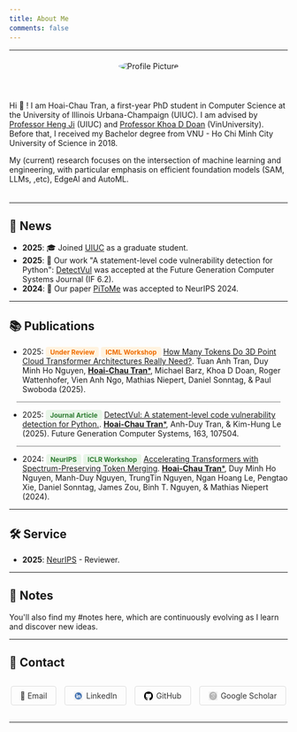 ```yaml
---
title: About Me
comments: false
---
```


---

<div style="display: flex; justify-content:center ;align-items: center; gap: 20px; margin: 20px 0; flex-wrap: wrap;">
  <div style="flex: 1; min-width: 300px; order: 2;">
    <p> Hi 👋 ! I am Hoai-Chau Tran, a first-year PhD student in Computer Science at the University of Illinois Urbana-Champaign (UIUC). I am advised by   <a href="https://scholar.google.com/citations?user=z7GCqT4AAAAJ&hl=en&oi=ao" target="_blank">Professor Heng Ji</a> (UIUC) and <a href="https://scholar.google.com/citations?user=Zz2hMgcAAAAJ&hl=en&oi=ao" target="_blank">Professor Khoa D Doan</a> (VinUniversity). Before that, I received my Bachelor degree from VNU - Ho Chi Minh City University of Science in 2018.
    </p>
    <p>
    My (current) research focuses on the intersection of machine learning and engineering, with particular emphasis on efficient foundation models (SAM, LLMs, ,etc), EdgeAI and AutoML.</p>
  </div>
  <div style="flex-shrink: 0; text-align: center; max-width: 250px; width: 100%; order: 1; margin-bottom: 20px;">
    <img src="./profile.PNG" alt="Profile Picture" style="width: 180px; height: 180px; border-radius: 50%; object-fit: cover; max-width: 100%;">
  </div>
</div>

<style>
@media (max-width: 768px) {
  div[style*="display: flex"] {
    flex-direction: column !important;
    align-items: center !important;
    text-align: center !important;
  }

  div[style*="flex: 1"] {
    order: 2 !important;
    min-width: unset !important;
    width: 100% !important;
  }

  p[style*="text-align: justify"] {
    text-align: center !important;
  }

  div[style*="flex-shrink: 0"] {
    order: 1 !important;
    max-width: 200px !important;
    width: 100% !important;
    margin: 0 auto 20px auto !important;
    display: flex !important;
    justify-content: center !important;
    align-items: center !important;
  }

  img[alt="Profile Picture"] {
    width: 150px !important;
    height: 150px !important;
    display: block !important;
    margin: 0 auto !important;
  }
}

@media (max-width: 480px) {
  img[alt="Profile Picture"] {
    width: 120px !important;
    height: 120px !important;
  }

  div[style*="margin: 20px 0"] {
    margin: 10px 0 !important;
  }
}
</style>


---

## 📰 News

* **2025**: 🎓 Joined [UIUC](https://siebelschool.illinois.edu/) as a graduate student.
* **2025**: 📄 Our work "A statement-level code vulnerability detection for Python": [DetectVul](https://arxiv.org/abs/2405.16148) was accepted at the Future Generation Computer Systems Journal (IF 6.2).
* **2024**: 📄 Our paper [PiToMe](https://arxiv.org/abs/2405.16148) was accepted to NeurIPS 2024.

---

## 📚 Publications

* 2025:  <span style="background-color: #fff3e0; color: #ef6c00; padding: 2px 8px; border-radius: 4px; font-size: 0.85em; font-weight: bold;">Under Review</span> <span style="background-color: #fff3e0; color: #ef6c00; padding: 2px 8px; border-radius: 4px; font-size: 0.85em; font-weight: bold;">ICML Workshop</span> [How Many Tokens Do 3D  Point Cloud Transformer Architectures Really Need?](https://openreview.net/forum?id=uGO1tgU3Mc). Tuan Anh Tran, Duy Minh Ho Nguyen, <u>**Hoai-Chau Tran***</u>, Michael Barz, Khoa D Doan, Roger Wattenhofer, Vien Anh Ngo, Mathias Niepert, Daniel Sonntag, & Paul Swoboda (2025).

<div style="border-top: 0.25px solid grey; margin: 10px auto; width: 95%;"></div>

* 2025: <span style="background-color: #e8f5e8; color: #2e7d32; padding: 2px 8px; border-radius: 4px; font-size: 0.85em; font-weight: bold;">Journal Article</span> [DetectVul: A statement-level code vulnerability detection for Python.](https://arxiv.org/abs/2405.16148). <u>**Hoai-Chau Tran***</u>, Anh-Duy Tran, & Kim-Hung Le (2025). Future Generation Computer Systems, 163, 107504.

<div style="border-top: 0.25px solid grey; margin: 10px auto; width: 95%;"></div>

* 2024: <span style="background-color: #e8f5e8; color: #2e7d32; padding: 2px 8px; border-radius: 4px; font-size: 0.85em; font-weight: bold;">NeurIPS</span> <span style="background-color: #e8f5e8; color: #2e7d32; padding: 2px 8px; border-radius: 4px; font-size: 0.85em; font-weight: bold;">ICLR Workshop</span> [Accelerating Transformers with Spectrum-Preserving Token Merging](https://arxiv.org/abs/2405.16148). <u>**Hoai-Chau Tran***</u>, Duy Minh Ho Nguyen, Manh-Duy Nguyen, TrungTin Nguyen, Ngan Hoang Le, Pengtao Xie, Daniel Sonntag, James Zou, Binh T. Nguyen, & Mathias Niepert (2024).

---

## 🛠️ Service

<!-- * **2025**: [International Conference on Machine Learning (ICML)](https://icml.cc) - Area Chair -->
* **2025**: [NeurIPS](https://neurips.cc) - Reviewer.
<!-- * **2023**: [International Conference on Learning Representations (ICLR)](https://iclr.cc) - Reviewer -->
<!-- * **2023**: [Association for the Advancement of Artificial Intelligence (AAAI)](https://aaai.org) - Senior Program Committee Member -->

<!-- ### 🏛️ Workshop Organization -->
<!-- * **2024**: [Workshop on Machine Learning for Healthcare](https://ml4health.github.io) - Co-organizer -->
<!-- * **2023**: [AI Safety Workshop at NeurIPS](https://aissafety.org) - Program Committee Member -->

<!-- ### 🏆 Awards & Recognition -->
<!-- * **2024**: Outstanding Reviewer Award - [Conference Name](https://conference-website.com) -->
<!-- * **2023**: Distinguished Service Award - [Organization Name](https://organization-website.com) -->

---

## 📝 Notes

You'll also find my #notes here, which are continuously evolving as I learn and discover new ideas. 

---

## 📧 Contact

<div style="text-align: center; margin: 30px 0;">
  <div style="display: flex; gap: 15px; justify-content: center; flex-wrap: wrap;">
    <a href="mailto:chauht2@illinois.edu" style="text-decoration: none; padding: 8px 16px; border: 1px solid #ddd; border-radius: 4px; color: #333; display: flex; align-items: center; gap: 6px;">📧 Email</a>
    <a href="https://www.linkedin.com/in/hoai-chau-tran/" target="_blank" style="text-decoration: none; padding: 8px 16px; border: 1px solid #ddd; border-radius: 4px; color: #333; display: flex; align-items: center; gap: 6px;"><img src="./linkedin.png" alt="LinkedIn" style="width: 16px; height: 16px;"> LinkedIn</a>
    <a href="https://github.com/hchautran" target="_blank" style="text-decoration: none; padding: 8px 16px; border: 1px solid #ddd; border-radius: 4px; color: #333; display: flex; align-items: center; gap: 6px;"><img src="./github.png" alt="GitHub" style="width: 16px; height: 16px;"> GitHub</a>
    <a href="https://scholar.google.com/citations?user=FZH2vcEAAAAJ&hl=en" target="_blank" style="text-decoration: none; padding: 8px 16px; border: 1px solid #ddd; border-radius: 4px; color: #333; display: flex; align-items: center; gap: 6px;"><img src="./scholar.png" alt="Google Scholar" style="width: 16px; height: 16px;"> Google Scholar</a>
  </div>
</div>

---

<script type="text/javascript" id="clustrmaps" src="//clustrmaps.com/map_v2.js?d=VV_9AxgUp6rEn_vluenH0AQsjlWKPLdDalJIaJg96ms&cl=ffffff&w=a"></script>
